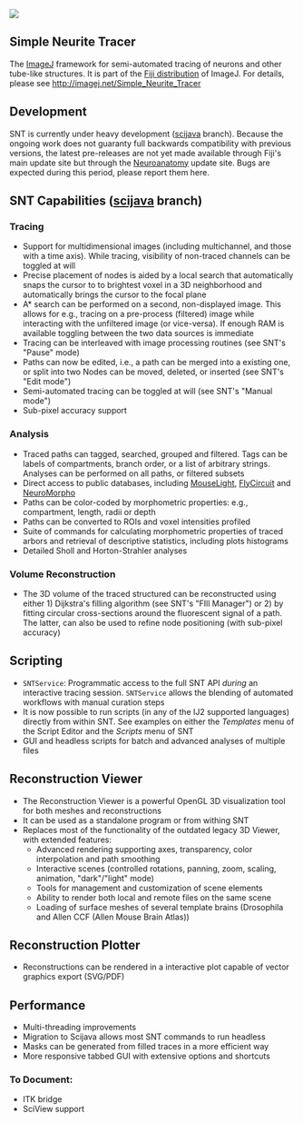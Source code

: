[![](https://travis-ci.org/fiji/Simple_Neurite_Tracer.svg?branch=master)](https://travis-ci.org/fiji/Simple_Neurite_Tracer)

## Simple Neurite Tracer

The [ImageJ](http://imagej.net/) framework for semi-automated tracing of neurons
and other tube-like structures. It is part of the [Fiji distribution](http://imagej.net/Fiji)
of ImageJ. For details, please see http://imagej.net/Simple_Neurite_Tracer


## Development
SNT is currently under heavy development ([scijava](https://github.com/fiji/Simple_Neurite_Tracer/tree/scijava) branch).
Because the ongoing work does not guaranty full backwards compatibility with previous versions, the latest pre-releases
are not yet made available through Fiji's main update site but through the [Neuroanatomy](http://imagej.net/Neuroanatomy)
update site. Bugs are expected during this period, please report them here.

## SNT Capabilities ([scijava](https://github.com/fiji/Simple_Neurite_Tracer/tree/scijava) branch)

### Tracing
* Support for multidimensional images (including multichannel, and those with a time axis).
  While tracing, visibility of non-traced channels can be toggled at will
* Precise placement of nodes is aided by a local search that automatically snaps the cursor to
  to brightest voxel in a 3D neighborhood and automatically brings the cursor to the focal plane
* A* search can be performed on a second, non-displayed image.
  This allows for e.g., tracing on a pre-process (filtered) image while interacting with the unfiltered image (or vice-versa).
  If enough RAM is available toggling between the two data sources is immediate
* Tracing can be interleaved with image processing routines (see SNT's "Pause" mode)
* Paths can now be edited, i.e., a path can be merged into a existing one, or split into two
  Nodes can be moved, deleted, or inserted (see SNT's "Edit mode")
* Semi-automated tracing can be toggled at will (see SNT's "Manual mode")
* Sub-pixel accuracy support

### Analysis
* Traced paths can tagged, searched, grouped and filtered.
  Tags can be labels of compartments, branch order, or a list of arbitrary strings.
  Analyses can be performed on all paths, or filtered subsets
* Direct access to public databases, including [MouseLight](https://ml-neuronbrowser.janelia.org/), [FlyCircuit](http://www.flycircuit.tw) and [NeuroMorpho](http://neuromorpho.org/)
* Paths can be color-coded by morphometric properties: e.g., compartment, length, radii or depth
* Paths can be converted to ROIs and voxel intensities profiled
* Suite of commands for calculating morphometric properties of traced arbors and retrieval of descriptive statistics, including plots histograms
* Detailed Sholl and Horton-Strahler analyses

### Volume Reconstruction
* The 3D volume of the traced structured can be reconstructed using either 1) Dijkstra's
  filling algorithm (see SNT's "FIll Manager") or 2) by fitting circular cross-sections
  around the fluorescent signal of a path. The latter, can also be used to refine node
  positioning (with sub-pixel accuracy)

## Scripting
* `SNTService`: Programmatic access to the full SNT API *during* an interactive tracing session. `SNTService` allows the blending of automated workflows with manual curation steps
* It is now possible to run scripts (in any of the IJ2 supported languages) directly from within SNT.
  See examples on either the _Templates_ menu of the Script Editor and the _Scripts_ menu of SNT
* GUI and headless scripts for batch and advanced analyses of multiple files

## Reconstruction Viewer
* The Reconstruction Viewer is a powerful OpenGL 3D visualization tool for both meshes and reconstructions
* It can be used as a standalone program or from withing SNT
* Replaces most of the functionality of the outdated legacy 3D Viewer, with extended features:
  * Advanced rendering supporting axes, transparency, color interpolation and path smoothing
  * Interactive scenes (controlled rotations, panning, zoom, scaling, animation, "dark"/"light" mode)
  * Tools for management and customization of scene elements
  * Ability to render both local and remote files on the same scene
  * Loading of surface meshes of several template brains (Drosophila and Allen CCF (Allen Mouse Brain Atlas))

## Reconstruction Plotter
* Reconstructions can be rendered in a interactive plot capable of vector graphics export (SVG/PDF)

## Performance
* Multi-threading improvements
* Migration to Scijava allows most SNT commands to run headless
* Masks can be generated from filled traces in a more efficient way
* More responsive tabbed GUI with extensive options and shortcuts

### To Document:
* ITK bridge
* SciView support

